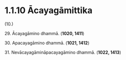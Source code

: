 # 1.1.10 Ācayagāmittika

(10.)

29\. Ācayagāmino dhammā. (**1020, 1411**)

30\. Apacayagāmino dhammā. (**1021, 1412**)

31\. Nevācayagāmināpacayagāmino dhammā. (**1022, 1413**)
